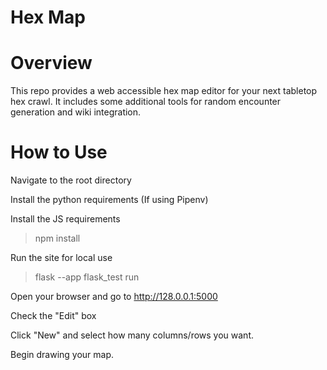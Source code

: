 # Hex Map

# Overview
This repo provides a web accessible hex map editor for your next tabletop hex crawl. It includes some additional tools for random encounter generation and wiki integration.

# How to Use
Navigate to the root directory

Install the python requirements
(If using Pipenv)


Install the JS requirements
> npm install

Run the site for local use
> flask --app flask_test run

Open your browser and go to http://128.0.0.1:5000

Check the "Edit" box

Click "New" and select how many columns/rows you want.

Begin drawing your map.